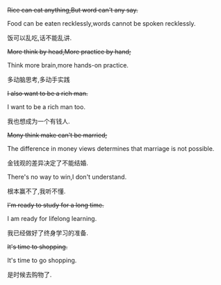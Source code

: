 ~~Rice can eat anything,But word can't any say.~~

Food can be eaten recklessly,words cannot be spoken recklessly.

饭可以乱吃,话不能乱讲.

~~More think by head,More practice by hand;~~

Think more brain,more hands-on practice.

多动脑思考,多动手实践

~~I also want to be a rich man.~~

I want to be a rich man too.

我也想成为一个有钱人.

~~Mony think make can't be married;~~

The difference in money views determines that marriage is not possible.

金钱观的差异决定了不能结婚.

There's no way to win,I don't understand.

根本赢不了,我听不懂.

~~I'm ready to study for a long time.~~

I am ready for lifelong learning.

我已经做好了终身学习的准备.

~~It's time to shopping.~~

It's time to go shopping.

是时候去购物了.
